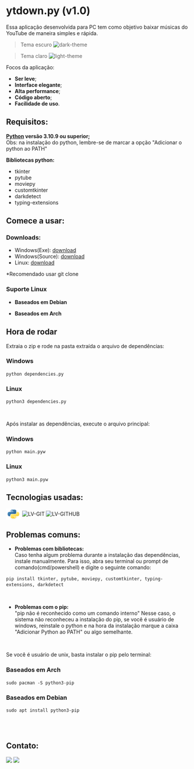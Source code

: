 # ytdown.py (v1.0)

Essa aplicação desenvolvida para PC tem como objetivo baixar músicas do YouTube de maneira simples e rápida.

>Tema escuro
![dark-theme](https://user-images.githubusercontent.com/65216891/210457894-7c371776-b34b-4321-93bc-f1643f4ff835.png)


>Tema claro
![light-theme](https://user-images.githubusercontent.com/65216891/210457897-89fe018e-d9da-4aa0-8006-ccd06b484bc6.png)


Focos da aplicação:

 - **Ser leve**;
 - **Interface elegante**;
 - **Alta performance**;
 - **Código aberto**;
 - **Facilidade de uso**.

## Requisitos:

**[Python][python-link] versão 3.10.9 ou superior;** <br>
Obs: na instalação do python, lembre-se de marcar a opção "Adicionar o python ao PATH"

**Bibliotecas python:**
  - tkinter
  - pytube
  - moviepy
  - customtkinter
  - darkdetect
  - typing-extensions

[python-link]: https://www.python.org/

## Comece a usar:

### Downloads:

 - Windows(Exe): [download](https://sourceforge.net/projects/ytdown-py/files/ytdownpy.zip/download)
 - Windows(Source): [download](https://github.com/lordvitor11/ytdown.py/files/10327626/ytdownpy.zip)
 - Linux: [download](https://github.com/lordvitor11/ytdown.py/files/10328002/ytdownpy.zip)

 *Recomendado usar git clone


### Suporte Linux

- **Baseados em Debian**

- **Baseados em Arch**


## Hora de rodar

Extraia o zip e rode na pasta extraída o arquivo de dependências:

### Windows
```
python dependencies.py
```

### Linux
```
python3 dependencies.py
```

<br>

Após instalar as dependências, execute o arquivo principal:

### Windows
```
python main.pyw
```

### Linux
```
python3 main.pyw
```


## Tecnologias usadas:
<div style="display: inline_block">
  <img title="Python" align="center" alt="LV-PYTHON" height="30" width="40" src="https://raw.githubusercontent.com/devicons/devicon/master/icons/python/python-original.svg">
    <img title="Git" align="center" alt="LV-GIT" height="30" width="40" src="https://raw.githubusercontent.com/jmnote/z-icons/master/svg/git.svg">
    <img title="GitHub" align="center" alt="LV-GITHUB" height="30" width="40" src="https://raw.githubusercontent.com/jmnote/z-icons/master/svg/github.svg">
</div>

## Problemas comuns:
- **Problemas com bibliotecas:** </br>
Caso tenha algum problema durante a instalação das dependências, instale manualmente. Para isso, abra seu terminal ou prompt de comando(cmd/powershell) e digite o seguinte comando: 

```
pip install tkinter, pytube, moviepy, customtkinter, typing-extensions, darkdetect
```

</br>

- **Problemas com o pip:** </br>
"pip não é reconhecido como um comando interno"
Nesse caso, o sistema não reconheceu a instalação do pip, se você é usuário de windows, reinstale o python e na hora da instalação marque a caixa "Adicionar Python ao PATH" ou algo semelhante.

</br>

Se você é usuário de unix, basta instalar o pip pelo terminal:
### Baseados em Arch
```
sudo pacman -S python3-pip
```

### Baseados em Debian
```
sudo apt install python3-pip
```

</br></br>

## Contato:
<a href="https://discord.gg/42rtjvwzGf" target="_blank"><img src="https://img.shields.io/badge/Discord-7289DA?style=for-the-badge&logo=discord&logoColor=white" target="_blank"></a> 
<a href = "mailto:vitorcesarsouza7@gmail.com"><img src="https://img.shields.io/badge/-Gmail-%23333?style=for-the-badge&logo=gmail&logoColor=white" target="_blank"></a>

